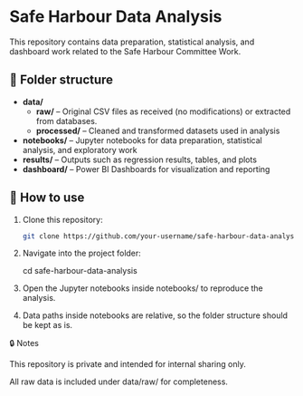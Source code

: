 # Safe Harbour Data Analysis

This repository contains data preparation, statistical analysis, and dashboard work related to the Safe Harbour Committee Work.

## 📂 Folder structure

- **data/**
  - **raw/** – Original CSV files as received (no modifications) or extracted from databases.
  - **processed/** – Cleaned and transformed datasets used in analysis
- **notebooks/** – Jupyter notebooks for data preparation, statistical analysis, and exploratory work
- **results/** – Outputs such as regression results, tables, and plots
- **dashboard/** – Power BI Dashboards for visualization and reporting

## 🚀 How to use

1. Clone this repository:
   ```bash
   git clone https://github.com/your-username/safe-harbour-data-analysis.git

2. Navigate into the project folder:

    cd safe-harbour-data-analysis


3. Open the Jupyter notebooks inside notebooks/ to reproduce the analysis.

4. Data paths inside notebooks are relative, so the folder structure should be kept as is.




🔒 Notes

This repository is private and intended for internal sharing only.

All raw data is included under data/raw/ for completeness.